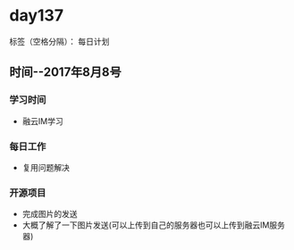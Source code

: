 # day137

标签（空格分隔）： 每日计划


## 时间--2017年8月8号


### 学习时间<br>
* 融云IM学习

### 每日工作<br>
* 复用问题解决

### 开源项目
* 完成图片的发送
* 大概了解了一下图片发送(可以上传到自己的服务器也可以上传到融云IM服务器)
